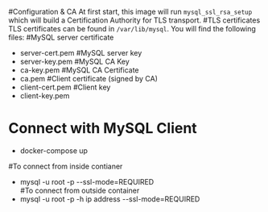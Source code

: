 #Configuration & CA
At first start, this image will run `mysql_ssl_rsa_setup` which will build a Certification Authority for TLS transport.
#TLS certificates
TLS certificates can be found in `/var/lib/mysql`. You will find the following files:
#MySQL server certificate
 - server-cert.pem 
#MySQL server key
 - server-key.pem 
#MySQL CA Key
 - ca-key.pem 
#MySQL CA Certificate
 - ca.pem 
#Client certificate (signed by CA)
 - client-cert.pem 
#Client key
 - client-key.pem 

# Connect with MySQL Client
 - docker-compose up

#To connect from inside contianer
 - mysql -u root -p --ssl-mode=REQUIRED                         
#To connect from outside container                         
 - mysql -u root -p -h ip address --ssl-mode=REQUIRED
